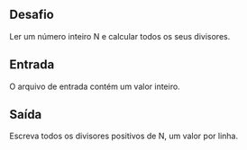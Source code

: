## Desafio

Ler um número inteiro N e calcular todos os seus divisores.

## Entrada

O arquivo de entrada contém um valor inteiro.

## Saída

Escreva todos os divisores positivos de N, um valor por linha.